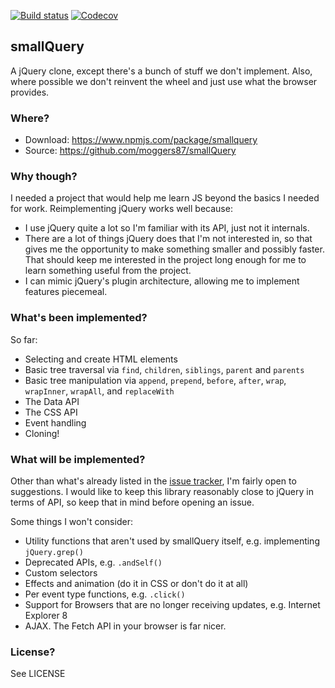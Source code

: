 [![Build status](https://github.com/moggers87/exhibition/actions/workflows/tests.yml/badge.svg)](https://github.com/moggers87/exhibition/actions/workflows/tests.yml)
[![Codecov](https://img.shields.io/codecov/c/github/moggers87/smallQuery.svg)](https://codecov.io/gh/moggers87/smallQuery)

## smallQuery

A jQuery clone, except there's a bunch of stuff we don't implement. Also, where
possible we don't reinvent the wheel and just use what the browser provides.

### Where?

- Download: <https://www.npmjs.com/package/smallquery>
- Source: <https://github.com/moggers87/smallQuery>

### Why though?

I needed a project that would help me learn JS beyond the basics I needed for work. Reimplementing jQuery works well because:

- I use jQuery quite a lot so I'm familiar with its API, just not it internals.
- There are a lot of things jQuery does that I'm not interested in, so that
  gives me the opportunity to make something smaller and possibly faster. That
  should keep me interested in the project long enough for me to learn something
  useful from the project.
- I can mimic jQuery's plugin architecture, allowing me to implement features piecemeal.

### What's been implemented?

So far:

- Selecting and create HTML elements
- Basic tree traversal via `find`, `children`, `siblings`, `parent` and
  `parents`
- Basic tree manipulation via `append`, `prepend`, `before`, `after`, `wrap`,
  `wrapInner`, `wrapAll`, and `replaceWith`
- The Data API
- The CSS API
- Event handling
- Cloning!

### What will be implemented?

Other than what's already listed in the [issue
tracker](https://github.com/moggers87/smallQuery/issues), I'm fairly open to
suggestions. I would like to keep this library reasonably close to jQuery in
terms of API, so keep that in mind before opening an issue.

Some things I won't consider:

- Utility functions that aren't used by smallQuery itself, e.g. implementing `jQuery.grep()`
- Deprecated APIs, e.g. `.andSelf()`
- Custom selectors
- Effects and animation (do it in CSS or don't do it at all)
- Per event type functions, e.g. `.click()`
- Support for Browsers that are no longer receiving updates, e.g. Internet Explorer 8
- AJAX. The Fetch API in your browser is far nicer.

### License?

See LICENSE
